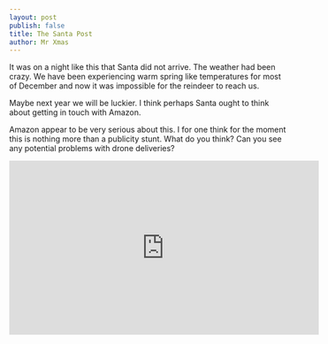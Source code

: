```yaml
---
layout: post
publish: false
title: The Santa Post
author: Mr Xmas
---
```


It was on a night like this that Santa did not arrive. The weather had been crazy. We have been experiencing warm spring like temperatures for most of December and now it was impossible for the reindeer to reach us.

Maybe next year we will be luckier. I think perhaps Santa ought to think about getting in touch with Amazon.

Amazon appear to be very serious about this. I for one think for the moment this is nothing more than a publicity stunt. What do you think? Can you see any potential problems with drone deliveries?

<iframe width="560" height="315" src="https://www.youtube.com/embed/Le46ERPMlWU" frameborder="0" allowfullscreen=""></iframe>